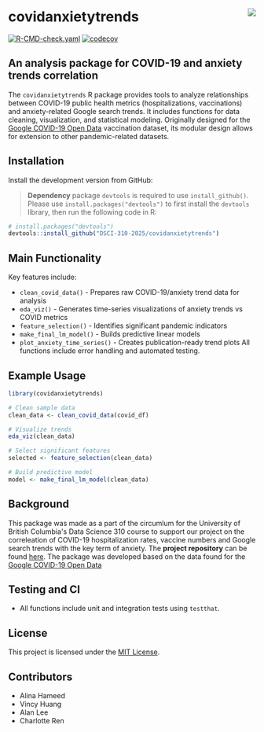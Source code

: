 # covidanxietytrends <img src="https://img.shields.io/badge/version-0.0.0.9000-blue" align="right" />

[![R-CMD-check.yaml](https://github.com/DSCI-310-2025/covidanxietytrends/actions/workflows/R-CMD-check.yaml/badge.svg)](https://github.com/DSCI-310-2025/covidanxietytrends/actions/workflows/R-CMD-check.yaml)
[![codecov](https://codecov.io/gh/DSCI-310-2025/covidanxietytrends/branch/main/graph/badge.svg)](https://codecov.io/gh/DSCI-310-2025/covidanxietytrends)

## An analysis package for COVID-19 and anxiety trends correlation

The `covidanxietytrends` R package provides tools to analyze relationships between COVID-19 public health metrics (hospitalizations, vaccinations) and anxiety-related Google search trends. It includes functions for data cleaning, visualization, and statistical modeling. Originally designed for the [Google COVID-19 Open Data](https://github.com/GoogleCloudPlatform/covid-19-open-data/blob/main/docs/table-vaccinations.md) vaccination dataset, its modular design allows for extension to other pandemic-related datasets.

## Installation
Install the development version from GitHub:
> **Dependency** package `devtools` is required to use `install_github()`.
> Please use `install.packages("devtools")` to first install the `devtools` library, then run the following code in R:

``` r
# install.packages("devtools")
devtools::install_github("DSCI-310-2025/covidanxietytrends")
```

## Main Functionality
Key features include:

- `clean_covid_data()` - Prepares raw COVID-19/anxiety trend data for analysis
- `eda_viz()` - Generates time-series visualizations of anxiety trends vs COVID metrics
- `feature_selection()` - Identifies significant pandemic indicators
- `make_final_lm_model()` - Builds predictive linear models
- `plot_anxiety_time_series()` - Creates publication-ready trend plots
All functions include error handling and automated testing.

## Example Usage

``` r
library(covidanxietytrends)

# Clean sample data
clean_data <- clean_covid_data(covid_df)

# Visualize trends
eda_viz(clean_data)

# Select significant features
selected <- feature_selection(clean_data)

# Build predictive model
model <- make_final_lm_model(clean_data)
```

## Background 
This package was made as a part of the circumlum for the University of British Columbia's Data Science 310 course to support our project on the correleation of COVID-19 hospitalization rates, vaccine numbers and Google search trends with the key term of anxiety. The **project repository** can be found [here](https://github.com/DSCI-310-2025/dsci-310-group-14). The package was developed based on the data found for the [Google COVID-19 Open Data](https://github.com/GoogleCloudPlatform/covid-19-open-data/blob/main/docs/table-vaccinations.md)

## Testing and CI 
- All functions include unit and integration tests using `testthat`.

##  License

This project is licensed under the [MIT License](LICENSE.md).

## Contributors

- Alina Hameed
- Vincy Huang
- Alan Lee
- Charlotte Ren



